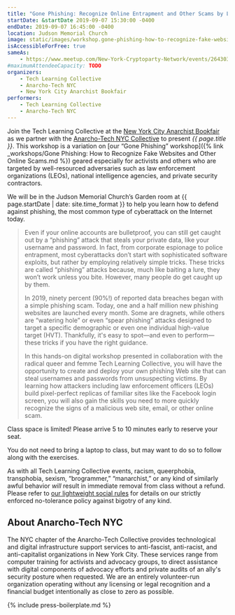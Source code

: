```yaml
---
title: "Gone Phishing: Recognize Online Entrapment and Other Scams by Learning How to Launch Your Own Phishing Attack Website"
startDate: &startDate 2019-09-07 15:30:00 -0400
endDate: 2019-09-07 16:45:00 -0400
location: Judson Memorial Church
image: static/images/workshop.gone-phishing-how-to-recognize-fake-websites-and-other-online-scams.blue.rectangle.png
isAccessibleForFree: true
sameAs:
    - https://www.meetup.com/New-York-Cryptoparty-Network/events/264303547/
#maximumAttendeeCapacity: TODO
organizers:
    - Tech Learning Collective
    - Anarcho-Tech NYC
    - New York City Anarchist Bookfair
performers:
    - Tech Learning Collective
    - Anarcho-Tech NYC
---
```


Join the Tech Learning Collective at the [New York City Anarchist Bookfair](https://anarchistbookfair.net/) as we partner with the [Anarcho-Tech NYC Collective](https://github.com/AnarchoTechNYC/meta/wiki) to present *{{ page.title }}*. This workshop is a variation on [our &ldquo;Gone Phishing&rdquo; workshop]({% link _workshops/Gone Phishing: How to Recognize Fake Websites and Other Online Scams.md %}) geared especially for activists and others who are targeted by well-resourced adversaries such as law enforcement organizations (LEOs), national intelligence agencies, and private security contractors.

We will be in the Judson Memorial Church&rsquo;s Garden room at {{ page.startDate | date: site.time_format }} to help you learn how to defend against phishing, the most common type of cyberattack on the Internet today.

> Even if your online accounts are bulletproof, you can still get caught out by a &ldquo;phishing&rdquo; attack that steals your private data, like your username and password. In fact, from corporate espionage to police entrapment, most cyberattacks don&rsquo;t start with sophisticated software exploits, but rather by employing relatively simple tricks. These tricks are called &ldquo;phishing&rdquo; attacks because, much like baiting a lure, they won&rsquo;t work unless you bite. However, many people do get caught up by them.
>
> In 2019, ninety percent (90%!) of reported data breaches began with a simple phishing scam. Today, one and a half million new phishing websites are launched every month. Some are dragnets, while others are &ldquo;watering hole&rdquo; or even &ldquo;spear phishing&rdquo; attacks designed to target a specific demographic or even one individual high-value target (HVT). Thankfully, it's easy to spot&mdash;and even to perform&mdash;these tricks if you have the right guidance.
>
> In this hands-on digital workshop presented in collaboration with the radical queer and femme Tech Learning Collective, you will have the opportunity to create and deploy your own phishing Web site that can steal usernames and passwords from unsuspecting victims. By learning how attackers including law enforcement officers (LEOs) build pixel-perfect replicas of familiar sites like the Facebook login screen, you will also gain the skills you need to more quickly recognize the signs of a malicious web site, email, or other online scam.

Class space is limited! Please arrive 5 to 10 minutes early to reserve your seat.

You do not need to bring a laptop to class, but may want to do so to follow along with the exercises.

As with all Tech Learning Collective events, racism, queerphobia, transphobia, sexism, “brogrammer,” “manarchist,” or any kind of similarly awful behavior *will* result in immediate removal from class without a refund. Please refer to [our lightweight social rules](https://github.com/AnarchoTechNYC/meta/wiki/Social-rules) for details on our strictly enforced no-tolerance policy against bigotry of any kind.

## About Anarcho-Tech NYC

The NYC chapter of the Anarcho-Tech Collective provides technological and digital infrastructure support services to anti-fascist, anti-racist, and anti-capitalist organizations in New York City. These services range from computer training for activists and advocacy groups, to direct assistance with digital components of advocacy efforts and private audits of an ally's security posture when requested. We are an entirely volunteer-run organization operating without any licensing or legal recognition and a financial budget intentionally as close to zero as possible.

{% include press-boilerplate.md %}
